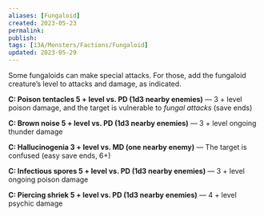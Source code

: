 ```yaml
---
aliases: [Fungaloid]
created: 2023-05-23
permalink: 
publish: 
tags: [13A/Monsters/Factions/Fungaloid]
updated: 2023-05-29
---
```


Some fungaloids can make special attacks. For those, add the fungaloid creature’s level to attacks and damage, as indicated.

**C: Poison tentacles 5 + level vs. PD (1d3 nearby enemies)** — 3 + level poison damage, and the target is vulnerable to *fungal attacks* (save ends)

**C: Brown noise 5 + level vs. PD (1d3 nearby enemies)** — 3 + level ongoing thunder damage

**C: Hallucinogenia 3 + level vs. MD (one nearby enemy)** — The target is confused (easy save ends, 6+)

**C: Infectious spores 5 + level vs. PD (1d3 nearby enemies)** — 3 + level ongoing poison damage

**C: Piercing shriek 5 + level vs. PD (1d3 nearby enemies)** — 4 + level psychic damage